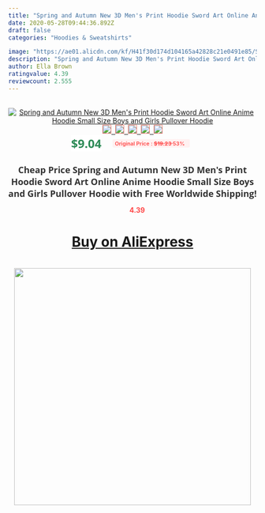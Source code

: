 ```yaml
---
title: "Spring and Autumn New 3D Men's Print Hoodie Sword Art Online Anime Hoodie Small Size Boys and Girls Pullover Hoodie"
date: 2020-05-28T09:44:36.892Z
draft: false
categories: "Hoodies & Sweatshirts"

image: "https://ae01.alicdn.com/kf/H41f30d174d104165a42828c21e0491e85/Spring-and-Autumn-New-3D-Men-s-Print-Hoodie-Sword-Art-Online-Anime-Hoodie-Small-Size.jpg"
description: "Spring and Autumn New 3D Men's Print Hoodie Sword Art Online Anime Hoodie Small Size Boys and Girls Pullover Hoodie"
author: Ella Brown
ratingvalue: 4.39
reviewcount: 2.555
---
```

<br>
<div style="text-align: center;">
<a href="https://s.click.aliexpress.com/e/_AYdzZF" target="_blank" rel="nofollow noopener noreferrer"><img alt="Spring and Autumn New 3D Men's Print Hoodie Sword Art Online Anime Hoodie Small Size Boys and Girls Pullover Hoodie" class="magnifier-image" src="https://ae01.alicdn.com/kf/H41f30d174d104165a42828c21e0491e85/Spring-and-Autumn-New-3D-Men-s-Print-Hoodie-Sword-Art-Online-Anime-Hoodie-Small-Size.jpg_640x640.jpg">
<br>
<img style="border:1px solid salmon" src="https://ae01.alicdn.com/kf/H41f30d174d104165a42828c21e0491e85/Spring-and-Autumn-New-3D-Men-s-Print-Hoodie-Sword-Art-Online-Anime-Hoodie-Small-Size.jpg_120x120.jpg">&nbsp;&nbsp;<img style="border:1px solid salmon" src="https://ae01.alicdn.com/kf/Haa484133eaec44c6892d0cadd8b870fbu/Spring-and-Autumn-New-3D-Men-s-Print-Hoodie-Sword-Art-Online-Anime-Hoodie-Small-Size.jpg_120x120.jpg">&nbsp;&nbsp;<img style="border:1px solid salmon" src="https://ae01.alicdn.com/kf/Ha01cb072f3964ea4869001184a8b40381/Spring-and-Autumn-New-3D-Men-s-Print-Hoodie-Sword-Art-Online-Anime-Hoodie-Small-Size.jpg_120x120.jpg">&nbsp;&nbsp;<img style="border:1px solid salmon" src="https://ae01.alicdn.com/kf/Hb5b3ce2de0544ff6aa12df2cbef31995f/Spring-and-Autumn-New-3D-Men-s-Print-Hoodie-Sword-Art-Online-Anime-Hoodie-Small-Size.jpg_120x120.jpg">&nbsp;&nbsp;<img style="border:1px solid salmon" src="https://ae01.alicdn.com/kf/Hc981f151eb0a4e438301045acce492f1e/Spring-and-Autumn-New-3D-Men-s-Print-Hoodie-Sword-Art-Online-Anime-Hoodie-Small-Size.jpg_120x120.jpg"></a></div><br0>
<div style="text-align: center;"><span style="background-color: white; border: 0px; box-sizing: border-box; color: seagreen; display: inline-block; font-family: &quot;open sans&quot; , &quot;arial&quot; , &quot;helvetica&quot; , sans-serif , &quot;heiti&quot;; font-size: 24px; font-stretch: inherit; font-weight: 700; line-height: inherit; margin: 0px 10px 0px 0px; padding: 0px; vertical-align: middle;">$9.04 </span>
<span style="background: rgb(255 , 241 , 241); border-radius: 3px; border: 0px; box-sizing: border-box; color: #ff4747; display: inline-block; font-family: inherit; font-size: 12px; font-stretch: inherit; font-style: inherit; font-variant: inherit; font-weight: 600; line-height: inherit; margin: 0px; padding: 2px 5px; transform: scale(0.9); vertical-align: middle;">Original Price : <b style="text-decoration: line-through;">$19.23 </b> 53%&nbsp;&nbsp;</span></div>
<h1 style="color: #333333; display: inline-block; font-family: &quot;open sans&quot; , &quot;arial&quot; , &quot;helvetica&quot; , sans-serif , &quot;heiti&quot;; font-size: 18px; font-stretch: inherit; font-weight: 700; text-align: center;">Cheap Price Spring and Autumn New 3D Men's Print Hoodie Sword Art Online Anime Hoodie Small Size Boys and Girls Pullover Hoodie with Free Worldwide Shipping!</h1>
<div style="color: #ff4747; text-align: center;">
<img src="https://4.bp.blogspot.com/-M0ZcTcb-5uY/XleCXlxnR4I/AAAAAAAAAEc/OrjgMkXV1oMQFaCRZj5HQwOCBcu3w1FegCPcBGAYYCw/s1600/star.png" style="height: 15px;">&nbsp;<b>4.39</b></div>
<div class="button_cont" align="center"><a class="buynow_a" href="https://s.click.aliexpress.com/e/_AYdzZF" target="_blank" rel="nofollow noopener noreferrer"><H1>Buy on AliExpress</H1></a></div><br>
<div class="separator" style="clear: both; text-align: center;">
<img src="https://lh3.googleusercontent.com/-pTy5HemUv9M/XlePHvY0dAI/AAAAAAAAAE4/0nX5iRUoIWY8eMW9Dpxeirr157OZliDIgCLcBGAsYHQ/s1600/badge.gif" width="480">
</div>
